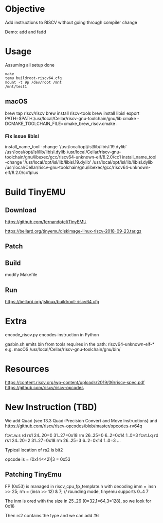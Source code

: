 
# Objective

Add instructions to RISCV without going through compiler change

Demo: add and fadd


# Usage

Assuming all setup done

	make
	temu buildroot-riscv64.cfg
	mount -t 9p /dev/root /mnt
	/mnt/test1	

## macOS

brew tap riscv/riscv
brew install riscv-tools
brew install libisl
export PATH=$PATH:/usr/local/Cellar/riscv-gnu-toolchain/gnu/lib
cmake -DCMAKE_TOOLCHAIN_FILE=cmake_brew_riscv.cmake .

### Fix issue libisl

install_name_tool -change '/usr/local/opt/isl/lib/libisl.19.dylib' /usr/local/opt/isl/lib/libisl.dylib /usr/local/Cellar/riscv-gnu-toolchain/gnu/libexec/gcc/riscv64-unknown-elf/8.2.0/cc1
install_name_tool -change '/usr/local/opt/isl/lib/libisl.19.dylib' /usr/local/opt/isl/lib/libisl.dylib /usr/local/Cellar/riscv-gnu-toolchain/gnu/libexec/gcc/riscv64-unknown-elf/8.2.0/cc1plus

# Build TinyEMU
## Download

https://github.com/fernandotcl/TinyEMU

https://bellard.org/tinyemu/diskimage-linux-riscv-2018-09-23.tar.gz

## Patch

## Build

modify Makefile

## Run

https://bellard.org/jslinux/buildroot-riscv64.cfg

# Extra

encode_riscv.py encodes instruction in Python

gasbin.sh emits bin from tools
	requires in the path: riscv64-unknown-elf-*
	e.g. macOS /usr/local/Cellar/riscv-gnu-toolchain/gnu/bin/

# Resources 

https://content.riscv.org/wp-content/uploads/2019/06/riscv-spec.pdf
https://github.com/riscv/riscv-opcodes


# New Instruction (TBD)

We add Quad (see 13.3 Quad-Precision Convert and Move Instructions) and https://github.com/riscv/riscv-opcodes/blob/master/opcodes-rv64q

fcvt.w.s  rd rs1 24..20=0 31..27=0x18 rm       26..25=0 6..2=0x14 1..0=3
fcvt.l.q  rd rs1 24..20=2 31..27=0x18 rm       26..25=3 6..2=0x14 1..0=3
...

Typical location of rs2 is bit2 

opcode is = (0x14<<2)|3 = 0x53

## Patching TinyEmu

FP (0x53) is managed in riscv_cpu_fp_template.h with decoding
	imm = insn >> 25;
	rm = (insn >> 12) & 7;  // rounding mode, tinyemu supports 0..4 7

The inm is ored with the size in 25..26 (0=32,1=64,3=128), so we look for 0x18

Then rs2 contains the type and we can add #6

